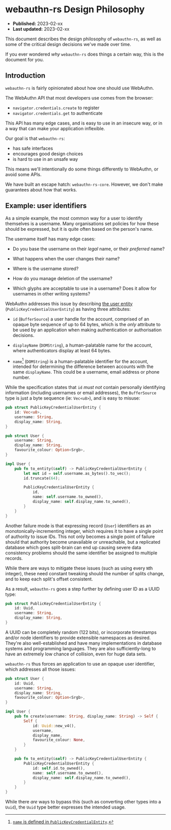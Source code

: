 # webauthn-rs Design Philosophy

* **Published:** 2023-02-xx
* **Last updated:** 2023-02-xx

This document describes the design philosophy of `webauthn-rs`, as well as some
of the critical design decisions we've made over time.

If you ever wondered *why* `webauthn-rs` does things a certain way, this is the
document for you.

## Introduction

`webauthn-rs` is fairly opinionated about how one should use WebAuthn.

The WebAuthn API that most developers use comes from the browser:

* `navigator.credentials.create` to register
* `navigator.credentials.get` to authenticate

This API has many edge cases, and is easy to use in an insecure way, or in a way
that can make your application inflexible.

Our goal is that `webauthn-rs`:

* has safe interfaces
* encourages good design choices
* is hard to use in an unsafe way

This means we'll intentionally do some things differently to WebAuthn, or avoid
some APIs.

We have built an escape hatch: `webauthn-rs-core`. However, we don't make
guarantees about how that works.

## Example: user identifiers

As a simple example, the most common way for a user to identify themselves is a
username. Many organisations set policies for how these should be expressed, but
it is quite often based on the person's name.

The username itself has many edge cases:

* Do you base the username on their *legal* name, or their *preferred* name?

* What happens when the user changes their name?

* Where is the username stored?

* How do you manage deletion of the username?

* Which glyphs are acceptable to use in a username? Does it allow for usernames
  in other writing systems?

WebAuthn addresses this issue by describing [the user entity][user]
(`PublicKeyCredentialUserEntity`) as having three attributes:

* `id` (`BufferSource`) a user handle for the account, comprised of an opaque
  byte sequence of up to 64 bytes, which is the *only* attribute to be used by
  an application when making authentication or authorisation decisions.

* `displayName` (`DOMString`), a human-palatable name for the account, where
  authenticators display at least 64 bytes.

* `name`[^name] (`DOMString`) is a human-palatable identifier for the account,
  intended for determining the difference between accounts with the same
  `displayName`. This could be a username, email address or phone number.

While the specification states that `id` *must not* contain personally
identifying information (including usernames or email addresses), the
`BufferSource` type is just a byte sequence (ie: `Vec<u8>`), and is easy to
misuse:

```rust
pub struct PublicKeyCredentialUserEntity {
    id: Vec<u8>,
    username: String,
    display_name: String,
}

pub struct User {
    username: String,
    display_name: String,
    favourite_colour: Option<Srgb>,
}

impl User {
    pub fn to_entity(&self) -> PublicKeyCredentialUserEntity {
        let mut id = self.username.as_bytes().to_vec();
        id.truncate(64);

        PublicKeyCredentialUserEntity {
            id,
            name: self.username.to_owned(),
            display_name: self.display_name.to_owned(),
        }
    }
}
```

Another failure mode is that expressing record (`User`) identifiers as an
monotonically-incrementing integer, which requires it to have a single point of
authority to issue IDs. This not only becomes a single point of failure should
that authority become unavailable or unreachable, but a replicated database
which goes split-brain can end up causing severe data consistency problems
should the same identifier be assigned to multiple records.

While there are ways to mitigate these issues (such as using every `N`th
integer), these need constant tweaking should the number of splits change, and
to keep each split's offset consistent.

As a result, `webauthn-rs` goes a step further by defining user ID as a UUID
type:

```rust
pub struct PublicKeyCredentialUserEntity {
    id: Uuid,
    username: String,
    display_name: String,
}
```

A UUID can be completely random (122 bits), or incorporate timestamps and/or
node identifiers to provide extensible namespaces as desired. They're also
well-established and have many implementations in database systems and
programming languages. They are also sufficiently-long to have an extremely low
chance of collision, even for huge data sets.

`webauthn-rs` thus forces an application to use an opaque user identifier, which
addresses all those issues:

```rust
pub struct User {
    id: Uuid,
    username: String,
    display_name: String,
    favourite_colour: Option<Srgb>,
}

impl User {
    pub fn create(username: String, display_name: String) -> Self {
        Self {
            id: Uuid::new_v4(),
            username,
            display_name,
            favourite_colour: None,
        }
    }

    pub fn to_entity(&self) -> PublicKeyCredentialUserEntity {
        PublicKeyCredentialUserEntity {
            id: self.id.to_owned(),
            name: self.username.to_owned(),
            display_name: self.display_name.to_owned(),
        }
    }
}
```

While there *are* ways to bypass this (such as converting other types into a
`Uuid`), the `Uuid` type better expresses the intended usage.


[^name]: [`name` is defined in `PublicKeyCredentialEntity`][name-attr].


[user]: https://w3c.github.io/webauthn/#dictionary-user-credential-params
[name-attr]: https://w3c.github.io/webauthn/#dom-publickeycredentialentity-name

